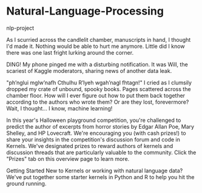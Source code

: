 # Natural-Language-Processing
nlp-project


As I scurried across the candlelit chamber, manuscripts in hand, I thought I'd made it. Nothing would be able to hurt me anymore. Little did I know there was one last fright lurking around the corner.

DING! My phone pinged me with a disturbing notification. It was Will, the scariest of Kaggle moderators, sharing news of another data leak.

"ph’nglui mglw’nafh Cthulhu R’lyeh wgah’nagl fhtagn!" I cried as I clumsily dropped my crate of unbound, spooky books. Pages scattered across the chamber floor. How will I ever figure out how to put them back together according to the authors who wrote them? Or are they lost, forevermore? Wait, I thought... I know, machine learning!

In this year's Halloween playground competition, you're challenged to predict the author of excerpts from horror stories by Edgar Allan Poe, Mary Shelley, and HP Lovecraft. We're encouraging you (with cash prizes!) to share your insights in the competition's discussion forum and code in Kernels. We've designated prizes to reward authors of kernels and discussion threads that are particularly valuable to the community. Click the "Prizes" tab on this overview page to learn more.

Getting Started
New to Kernels or working with natural language data? We've put together some starter kernels in Python and R to help you hit the ground running.
